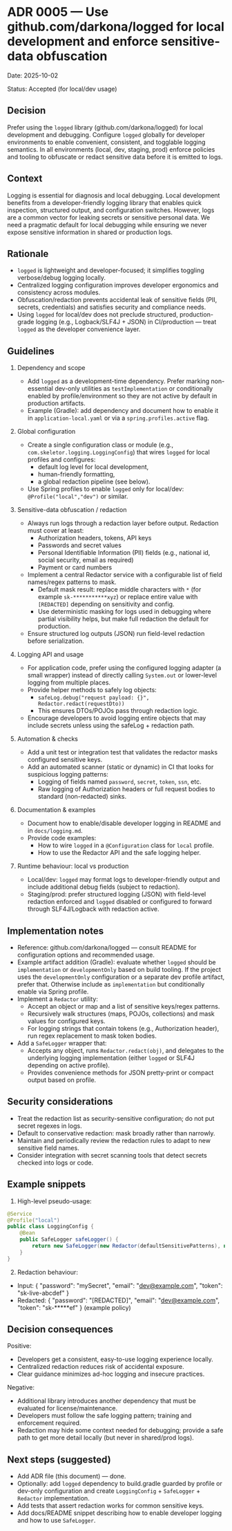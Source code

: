 # ADR 0005 — Use github.com/darkona/logged for local development and enforce sensitive-data obfuscation

Date: 2025-10-02

Status: Accepted (for local/dev usage)

Decision
--------
Prefer using the `logged` library (github.com/darkona/logged) for local development and debugging. Configure `logged` globally for developer environments to enable convenient, consistent, and togglable logging semantics. In all environments (local, dev, staging, prod) enforce policies and tooling to obfuscate or redact sensitive data before it is emitted to logs.

Context
-------
Logging is essential for diagnosis and local debugging. Local development benefits from a developer-friendly logging library that enables quick inspection, structured output, and configuration switches. However, logs are a common vector for leaking secrets or sensitive personal data. We need a pragmatic default for local debugging while ensuring we never expose sensitive information in shared or production logs.

Rationale
---------
- `logged` is lightweight and developer-focused; it simplifies toggling verbose/debug logging locally.
- Centralized logging configuration improves developer ergonomics and consistency across modules.
- Obfuscation/redaction prevents accidental leak of sensitive fields (PII, secrets, credentials) and satisfies security and compliance needs.
- Using `logged` for local/dev does not preclude structured, production-grade logging (e.g., Logback/SLF4J + JSON) in CI/production — treat `logged` as the developer convenience layer.

Guidelines
----------
1. Dependency and scope
   - Add `logged` as a development-time dependency. Prefer marking non-essential dev-only utilities as `testImplementation` or conditionally enabled by profile/environment so they are not active by default in production artifacts.
   - Example (Gradle): add dependency and document how to enable it in `application-local.yaml` or via a `spring.profiles.active` flag.

2. Global configuration
   - Create a single configuration class or module (e.g., `com.skeletor.logging.LoggingConfig`) that wires `logged` for local profiles and configures:
     - default log level for local development,
     - human-friendly formatting,
     - a global redaction pipeline (see below).
   - Use Spring profiles to enable `logged` only for local/dev: `@Profile("local","dev")` or similar.

3. Sensitive-data obfuscation / redaction
   - Always run logs through a redaction layer before output. Redaction must cover at least:
     - Authorization headers, tokens, API keys
     - Passwords and secret values
     - Personal Identifiable Information (PII) fields (e.g., national id, social security, email as required)
     - Payment or card numbers
   - Implement a central Redactor service with a configurable list of field names/regex patterns to mask.
     - Default mask result: replace middle characters with `*` (for example `sk-***********xyz`) or replace entire value with `[REDACTED]` depending on sensitivity and config.
     - Use deterministic masking for logs used in debugging where partial visibility helps, but make full redaction the default for production.
   - Ensure structured log outputs (JSON) run field-level redaction before serialization.

4. Logging API and usage
   - For application code, prefer using the configured logging adapter (a small wrapper) instead of directly calling `System.out` or lower-level logging from multiple places.
   - Provide helper methods to safely log objects:
     - `safeLog.debug("request payload: {}", Redactor.redact(requestDto))`
     - This ensures DTOs/POJOs pass through redaction logic.
   - Encourage developers to avoid logging entire objects that may include secrets unless using the safeLog + redaction path.

5. Automation & checks
   - Add a unit test or integration test that validates the redactor masks configured sensitive keys.
   - Add an automated scanner (static or dynamic) in CI that looks for suspicious logging patterns:
     - Logging of fields named `password`, `secret`, `token`, `ssn`, etc.
     - Raw logging of Authorization headers or full request bodies to standard (non-redacted) sinks.

6. Documentation & examples
   - Document how to enable/disable developer logging in README and in `docs/logging.md`.
   - Provide code examples:
     - How to wire `logged` in a `@Configuration` class for `local` profile.
     - How to use the Redactor API and the safe logging helper.

7. Runtime behaviour: local vs production
   - Local/dev: `logged` may format logs to developer-friendly output and include additional debug fields (subject to redaction).
   - Staging/prod: prefer structured logging (JSON) with field-level redaction enforced and `logged` disabled or configured to forward through SLF4J/Logback with redaction active.

Implementation notes
--------------------
- Reference: github.com/darkona/logged — consult README for configuration options and recommended usage.
- Example artifact addition (Gradle): evaluate whether `logged` should be `implementation` or `developmentOnly` based on build tooling. If the project uses the `developmentOnly` configuration or a separate dev profile artifact, prefer that. Otherwise include as `implementation` but conditionally enable via Spring profile.
- Implement a `Redactor` utility:
  - Accept an object or map and a list of sensitive keys/regex patterns.
  - Recursively walk structures (maps, POJOs, collections) and mask values for configured keys.
  - For logging strings that contain tokens (e.g., Authorization header), run regex replacement to mask token bodies.
- Add a `SafeLogger` wrapper that:
  - Accepts any object, runs `Redactor.redact(obj)`, and delegates to the underlying logging implementation (either `logged` or SLF4J depending on active profile).
  - Provides convenience methods for JSON pretty-print or compact output based on profile.

Security considerations
-----------------------
- Treat the redaction list as security-sensitive configuration; do not put secret regexes in logs.
- Default to conservative redaction: mask broadly rather than narrowly.
- Maintain and periodically review the redaction rules to adapt to new sensitive field names.
- Consider integration with secret scanning tools that detect secrets checked into logs or code.

Example snippets
----------------
1) High-level pseudo-usage:
```java
@Service
@Profile("local")
public class LoggingConfig {
    @Bean
    public SafeLogger safeLogger() {
        return new SafeLogger(new Redactor(defaultSensitivePatterns), new LoggedAdapter());
    }
}
```

2) Redaction behaviour:
- Input: { "password": "mySecret", "email": "dev@example.com", "token": "sk-live-abcdef" }
- Redacted: { "password": "[REDACTED]", "email": "dev@example.com", "token": "sk-*****ef" } (example policy)

Decision consequences
---------------------
Positive:
- Developers get a consistent, easy-to-use logging experience locally.
- Centralized redaction reduces risk of accidental exposure.
- Clear guidance minimizes ad-hoc logging and insecure practices.

Negative:
- Additional library introduces another dependency that must be evaluated for license/maintenance.
- Developers must follow the safe logging pattern; training and enforcement required.
- Redaction may hide some context needed for debugging; provide a safe path to get more detail locally (but never in shared/prod logs).

Next steps (suggested)
----------------------
- Add ADR file (this document) — done.
- Optionally: add `logged` dependency to build.gradle guarded by profile or dev-only configuration and create `LoggingConfig` + `SafeLogger` + `Redactor` implementation.
- Add tests that assert redaction works for common sensitive keys.
- Add docs/README snippet describing how to enable developer logging and how to use `SafeLogger`.

